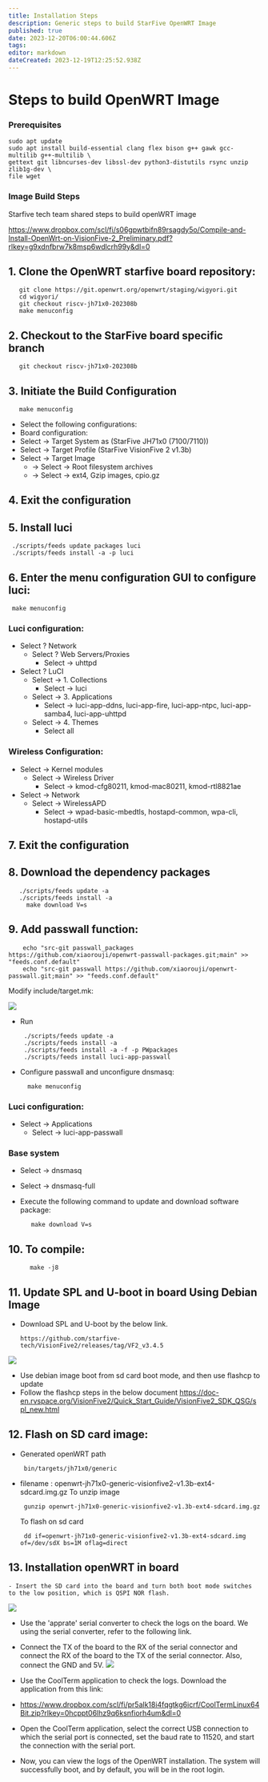 ```yaml
---
title: Installation Steps
description: Generic steps to build StarFive OpenWRT Image
published: true
date: 2023-12-20T06:00:44.606Z
tags: 
editor: markdown
dateCreated: 2023-12-19T12:25:52.938Z
---
```


# Steps to build OpenWRT Image

 ### Prerequisites

    sudo apt update
    sudo apt install build-essential clang flex bison g++ gawk gcc-multilib g++-multilib \
    gettext git libncurses-dev libssl-dev python3-distutils rsync unzip zlib1g-dev \
    file wget

### Image Build Steps
Starfive tech team shared steps to build openWRT image 

https://www.dropbox.com/scl/fi/s06gpwtbifn89rsagdy5o/Compile-and-Install-OpenWrt-on-VisionFive-2_Preliminary.pdf?rlkey=g9xdnfbrw7k8msp6wdlcrh99y&dl=0

## 1. Clone the OpenWRT starfive board repository:
       git clone https://git.openwrt.org/openwrt/staging/wigyori.git
       cd wigyori/
       git checkout riscv-jh71x0-202308b
       make menuconfig
## 2. Checkout to the StarFive board specific branch
       git checkout riscv-jh71x0-202308b
## 3. Initiate the Build Configuration
       make menuconfig

- Select the following configurations:
- Board configuration:
- Select -> Target System as (StarFive JH71x0 (7100/7110))
- Select -> Target Profile (StarFive VisionFive 2 v1.3b)
- Select -> Target Image 
  - -> Select -> Root filesystem archives
  - -> Select -> ext4, Gzip images, cpio.gz
## 4. Exit the configuration 
## 5. Install luci
     ./scripts/feeds update packages luci
     ./scripts/feeds install -a -p luci
## 6. Enter the menu configuration GUI to configure luci:
     make menuconfig
###  Luci configuration:
  - Select ? Network
    - Select ? Web Servers/Proxies
      - Select -> uhttpd
  - Select ? LuCI
    - Select -> 1. Collections
      - Select -> luci
    - Select -> 3. Applications
      - Select -> luci-app-ddns, luci-app-fire, luci-app-ntpc, luci-app-samba4, luci-app-uhttpd
    - Select -> 4. Themes
      - Select all
### Wireless Configuration:
  - Select -> Kernel modules
    - Select -> Wireless Driver
      - Select -> kmod-cfg80211, kmod-mac80211, kmod-rtl8821ae
   - Select -> Network
     - Select -> WirelessAPD
        - Select -> wpad-basic-mbedtls, hostapd-common, wpa-cli, hostapd-utils
## 7. Exit the configuration 
## 8. Download the dependency packages
       ./scripts/feeds update -a
       ./scripts/feeds install -a
         make download V=s
## 9. Add passwall function:
        echo "src-git passwall_packages https://github.com/xiaorouji/openwrt-passwall-packages.git;main" >> "feeds.conf.default"
        echo "src-git passwall https://github.com/xiaorouji/openwrt-passwall.git;main" >> "feeds.conf.default"
Modify include/target.mk:
        
![](https://paper-attachments.dropboxusercontent.com/s_5F0001FEBC3908E38B9A03266DC1F4B0F3C06C977965A8108FDC989461150BE5_1702546651242_image.png)

- Run

       ./scripts/feeds update -a
       ./scripts/feeds install -a
       ./scripts/feeds install -a -f -p PWpackages
       ./scripts/feeds install luci-app-passwall
- Configure passwall and unconfigure dnsmasq:

        make menuconfig

### Luci configuration:
   - Select -> Applications
     - Select ->  luci-app-passwall
### Base system
- Select -> dnsmasq
- Select -> dnsmasq-full
- Execute the following command to update and download software package:

         make download V=s
## 10. To compile:

          make -j8
## 11.  Update SPL and U-boot in board Using Debian Image 
-  Download  SPL and U-boot by the  below link.

       https://github.com/starfive-tech/VisionFive2/releases/tag/VF2_v3.4.5
     
![](https://paper-attachments.dropboxusercontent.com/s_99C54FDEE4AD8B70FC830657C7CCF9E4F48149BB8987BB12E8A052786A5C0488_1696525839217_file.png)

- Use debian image boot from sd card boot mode, and then use flashcp to update
- Follow the flashcp steps in the below document
        https://doc-en.rvspace.org/VisionFive2/Quick_Start_Guide/VisionFive2_SDK_QSG/spl_new.html
## 12. Flash on SD card image:
- Generated openWRT path

       bin/targets/jh71x0/generic
- filename : openwrt-jh71x0-generic-visionfive2-v1.3b-ext4-sdcard.img.gz
    To unzip image

       gunzip openwrt-jh71x0-generic-visionfive2-v1.3b-ext4-sdcard.img.gz
    To flash on sd card

       dd if=openwrt-jh71x0-generic-visionfive2-v1.3b-ext4-sdcard.img of=/dev/sdX bs=1M oflag=direct


## 13. Installation openWRT in board
    - Insert the SD card into the board and turn both boot mode switches to the low position, which is QSPI NOR flash.
    
![](https://paper-attachments.dropboxusercontent.com/s_5F0001FEBC3908E38B9A03266DC1F4B0F3C06C977965A8108FDC989461150BE5_1702550073370_image.png)

- Use the 'apprate' serial converter to check the logs on the board. We using the serial converter, refer to the following link.
- Connect the TX of the board to the RX of the serial connector and connect the RX of the board to the TX of the serial connector. Also, connect the GND and 5V.
![](https://paper-attachments.dropboxusercontent.com/s_5F0001FEBC3908E38B9A03266DC1F4B0F3C06C977965A8108FDC989461150BE5_1702551024869_file.png)

- Use the CoolTerm application to check the logs. Download the application from this link:  
- https://www.dropbox.com/scl/fi/pr5alk18i4fqgtkg6icrf/CoolTermLinux64Bit.zip?rlkey=0hcppt06lhz9q6ksnfiorh4um&dl=0
- Open the CoolTerm application, select the correct USB connection to which the serial port is connected, set the baud rate to 11520, and start the connection with the serial port.
- Now, you can view the logs of the OpenWRT installation. The system will successfully boot, and by default, you will be in the root login.
